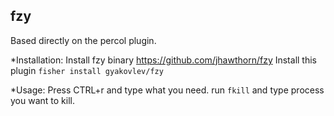 fzy
----

Based directly on the percol plugin.

*Installation:
Install fzy binary https://github.com/jhawthorn/fzy
Install this plugin ```fisher install gyakovlev/fzy```

*Usage:
Press CTRL+r and type what you need.
run ```fkill``` and type process you want to kill.
